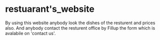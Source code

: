 # restuarant's_website
By using this website anybody look the dishes of the resturent and prices also.
And anybody contact the resturent office by Fillup the form which is avalabile on 'contact us'.
